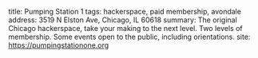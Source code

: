 title: Pumping Station 1
tags: hackerspace, paid membership, avondale
address: 3519 N Elston Ave, Chicago, IL 60618
summary: The original Chicago hackerspace, take your making to the next level. Two levels of membership. Some events open to the public, including orientations.
site: https://pumpingstationone.org